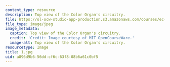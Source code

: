 ```yaml
---
content_type: resource
description: Top view of the Color Organ's circuitry.
file: https://ol-ocw-studio-app-production.s3.amazonaws.com/courses/ec-s06-practical-electronics-fall-2004/a896d9b656ddcf6c63f808b6a61c0bf5_1.jpg
file_type: image/jpeg
image_metadata:
  caption: Top view of the Color Organ's circuitry.
  credit: 'Credit: Image courtesy of MIT OpenCourseWare.'
  image-alt: Top view of the Color Organ's circuitry.
resourcetype: Image
title: 1.jpg
uid: a896d9b6-56dd-cf6c-63f8-08b6a61c0bf5
---
```

